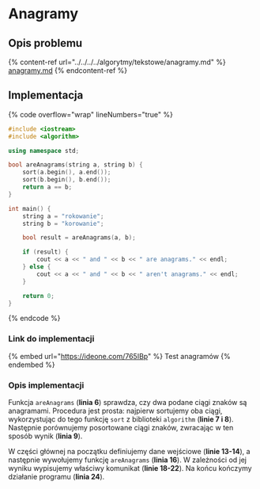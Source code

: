 # Anagramy

## Opis problemu

{% content-ref url="../../../../algorytmy/tekstowe/anagramy.md" %}
[anagramy.md](../../../../algorytmy/tekstowe/anagramy.md)
{% endcontent-ref %}

## Implementacja

{% code overflow="wrap" lineNumbers="true" %}
```cpp
#include <iostream>
#include <algorithm>

using namespace std;

bool areAnagrams(string a, string b) {
    sort(a.begin(), a.end());
    sort(b.begin(), b.end());
    return a == b;
}

int main() {
    string a = "rokowanie";
    string b = "korowanie";

    bool result = areAnagrams(a, b); 

    if (result) {
        cout << a << " and " << b << " are anagrams." << endl;
    } else {
        cout << a << " and " << b << " aren't anagrams." << endl;
    }

    return 0;
}
```
{% endcode %}

### Link do implementacji

{% embed url="https://ideone.com/765IBp" %}
Test anagramów
{% endembed %}

### Opis implementacji

Funkcja `areAnagrams` (**linia 6**) sprawdza, czy dwa podane ciągi znaków są anagramami. Procedura jest prosta: najpierw sortujemy oba ciągi, wykorzystując do tego funkcję `sort` z biblioteki `algorithm` (**linie 7 i 8**). Następnie porównujemy posortowane ciągi znaków, zwracając w ten sposób wynik (**linia 9**).

W części głównej na początku definiujemy dane wejściowe (**linie 13-14**), a następnie wywołujemy funkcję `areAnagrams` (**linia 16**). W zależności od jej wyniku wypisujemy właściwy komunikat (**linie 18-22**). Na końcu kończymy działanie programu (**linia 24**).
